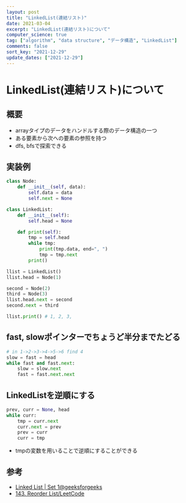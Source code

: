 ```yaml
---
layout: post
title: "LinkedList(連結リスト)"
date: 2021-03-04
excerpt: "LinkedList(連結リスト)について"
computer_science: true
tag: ["algorithm", "data structure", "データ構造", "LinkedList"]
comments: false
sort_key: "2021-12-29"
update_dates: ["2021-12-29"]
---
```


# LinkedList(連結リスト)について

## 概要
 - arrayタイプのデータをハンドルする際のデータ構造の一つ 
 - ある要素から次への要素の参照を持つ
 - dfs, bfsで探索できる

## 実装例

```python
class Node:
    def __init__(self, data):
        self.data = data
        self.next = None

class LinkedList:
    def __init__(self):
        self.head = None

    def print(self):
        tmp = self.head
        while tmp:
            print(tmp.data, end=", ")
            tmp = tmp.next
        print()

llist = LinkedList()
llist.head = Node(1)

second = Node(2)
third = Node(3)
llist.head.next = second
second.next = third

llist.print() # 1, 2, 3,
```

## fast, slowポインターでちょうど半分までたどる

```python
# in 1->2->3->4->5->6 find 4 
slow = fast = head
while fast and fast.next:
    slow = slow.next
    fast = fast.next.next
```

## LinkedListを逆順にする

```python
prev, curr = None, head
while curr:
    tmp = curr.next
    curr.next = prev
    prev = curr
    curr = tmp
```
 - tmpの変数を用いることで逆順にすることができる

## 参考
 - [Linked List | Set 1@geeksforgeeks](https://www.geeksforgeeks.org/linked-list-set-1-introduction/)
 - [143. Reorder List/LeetCode](https://leetcode.com/problems/reorder-list/)
